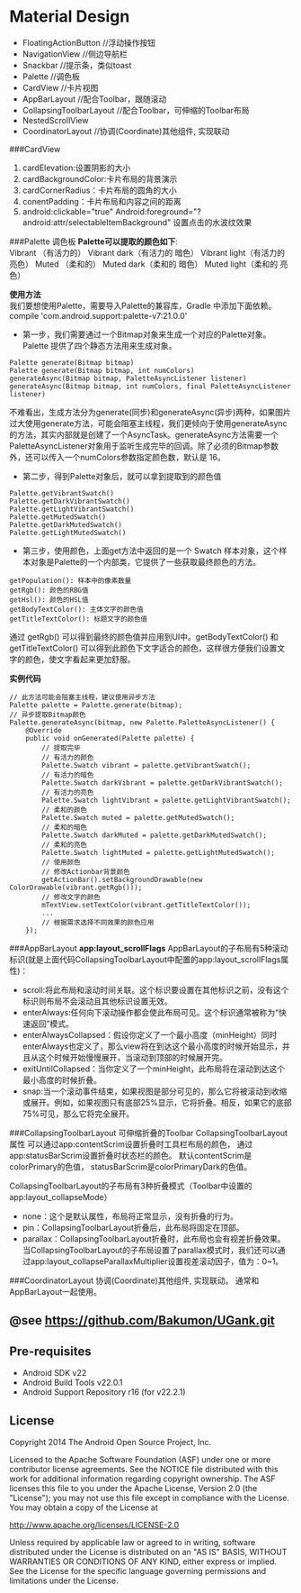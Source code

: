 Material Design
=====================================
- FloatingActionButton //浮动操作按钮
- NavigationView //侧边导航栏
- Snackbar //提示条，类似toast
- Palette //调色板
- CardView //卡片视图
- AppBarLayout //配合Toolbar，跟随滚动
- CollapsingToolbarLayout //配合Toolbar，可伸缩的Toolbar布局
- NestedScrollView
- CoordinatorLayout //协调(Coordinate)其他组件, 实现联动

###CardView
1. cardElevation:设置阴影的大小
2. cardBackgroundColor:卡片布局的背景演示
3. cardCornerRadius：卡片布局的圆角的大小
4. conentPadding：卡片布局和内容之间的距离
5. android:clickable="true"
Android:foreground="?android:attr/selectableItemBackground"
设置点击的水波纹效果

###Palette 调色板
**Palette可以提取的颜色如下**:   
Vibrant （有活力的）
Vibrant dark（有活力的 暗色）
Vibrant light（有活力的 亮色）
Muted （柔和的）
Muted dark（柔和的 暗色）
Muted light（柔和的 亮色）

**使用方法**  
我们要想使用Palette，需要导入Palette的兼容库，Gradle 中添加下面依赖。
compile 'com.android.support:palette-v7:21.0.0'
* 第一步，我们需要通过一个Bitmap对象来生成一个对应的Palette对象。 Palette 提供了四个静态方法用来生成对象。
```
Palette generate(Bitmap bitmap)
Palette generate(Bitmap bitmap, int numColors)
generateAsync(Bitmap bitmap, PaletteAsyncListener listener)
generateAsync(Bitmap bitmap, int numColors, final PaletteAsyncListener listener)
```
不难看出，生成方法分为generate(同步)和generateAsync(异步)两种，如果图片过大使用generate方法，可能会阻塞主线程，我们更倾向于使用generateAsync的方法，其实内部就是创建了一个AsyncTask。generateAsync方法需要一个PaletteAsyncListener对象用于监听生成完毕的回调。除了必须的Bitmap参数外，还可以传入一个numColors参数指定颜色数，默认是 16。
* 第二步，得到Palette对象后，就可以拿到提取到的颜色值
```
Palette.getVibrantSwatch()   
Palette.getDarkVibrantSwatch()   
Palette.getLightVibrantSwatch()   
Palette.getMutedSwatch()   
Palette.getDarkMutedSwatch()   
Palette.getLightMutedSwatch()   
```
* 第三步，使用颜色，上面get方法中返回的是一个 Swatch 样本对象，这个样本对象是Palette的一个内部类，它提供了一些获取最终颜色的方法。
```
getPopulation(): 样本中的像素数量   
getRgb(): 颜色的RBG值   
getHsl(): 颜色的HSL值   
getBodyTextColor(): 主体文字的颜色值   
getTitleTextColor(): 标题文字的颜色值
```
通过 getRgb() 可以得到最终的颜色值并应用到UI中。getBodyTextColor() 和 getTitleTextColor() 可以得到此颜色下文字适合的颜色，这样很方便我们设置文字的颜色，使文字看起来更加舒服。

**实例代码**
```
// 此方法可能会阻塞主线程，建议使用异步方法
Palette palette = Palette.generate(bitmap);   
// 异步提取Bitmap颜色
Palette.generateAsync(bitmap, new Palette.PaletteAsyncListener() {
    @Override
    public void onGenerated(Palette palette) {
        // 提取完毕
        // 有活力的颜色
        Palette.Swatch vibrant = palette.getVibrantSwatch();    
        // 有活力的暗色
        Palette.Swatch darkVibrant = palette.getDarkVibrantSwatch();    
        // 有活力的亮色
        Palette.Swatch lightVibrant = palette.getLightVibrantSwatch();    
        // 柔和的颜色
        Palette.Swatch muted = palette.getMutedSwatch();    
        // 柔和的暗色
        Palette.Swatch darkMuted = palette.getDarkMutedSwatch();    
        // 柔和的亮色
        Palette.Swatch lightMuted = palette.getLightMutedSwatch();
        // 使用颜色
        // 修改Actionbar背景颜色
        getActionBar().setBackgroundDrawable(new ColorDrawable(vibrant.getRgb()));
        // 修改文字的颜色
        mTextView.setTextColor(vibrant.getTitleTextColor());
        ...
        // 根据需求选择不同效果的颜色应用
    });
```
###AppBarLayout
**app:layout_scrollFlags**
AppBarLayout的子布局有5种滚动标识(就是上面代码CollapsingToolbarLayout中配置的app:layout_scrollFlags属性)：
* scroll:将此布局和滚动时间关联。这个标识要设置在其他标识之前，没有这个标识则布局不会滚动且其他标识设置无效。
* enterAlways:任何向下滚动操作都会使此布局可见。这个标识通常被称为“快速返回”模式。
* enterAlwaysCollapsed：假设你定义了一个最小高度（minHeight）同时enterAlways也定义了，那么view将在到达这个最小高度的时候开始显示，并且从这个时候开始慢慢展开，当滚动到顶部的时候展开完。
* exitUntilCollapsed：当你定义了一个minHeight，此布局将在滚动到达这个最小高度的时候折叠。
* snap:当一个滚动事件结束，如果视图是部分可见的，那么它将被滚动到收缩或展开。例如，如果视图只有底部25%显示，它将折叠。相反，如果它的底部75%可见，那么它将完全展开。

###CollapsingToolbarLayout 可伸缩折叠的Toolbar
CollapsingToolbarLayout属性
可以通过app:contentScrim设置折叠时工具栏布局的颜色，
通过app:statusBarScrim设置折叠时状态栏的颜色。
默认contentScrim是colorPrimary的色值，
statusBarScrim是colorPrimaryDark的色值。

CollapsingToolbarLayout的子布局有3种折叠模式（Toolbar中设置的app:layout_collapseMode）
* none：这个是默认属性，布局将正常显示，没有折叠的行为。
* pin：CollapsingToolbarLayout折叠后，此布局将固定在顶部。
* parallax：CollapsingToolbarLayout折叠时，此布局也会有视差折叠效果。
当CollapsingToolbarLayout的子布局设置了parallax模式时，我们还可以通过app:layout_collapseParallaxMultiplier设置视差滚动因子，值为：0~1。

###CoordinatorLayout
协调(Coordinate)其他组件, 实现联动。
通常和AppBarLayout一起使用。



@see  https://github.com/Bakumon/UGank.git
------------------------------------------



Pre-requisites
--------------
    
- Android SDK v22
- Android Build Tools v22.0.1
- Android Support Repository r16 (for v22.2.1)

License
-------

Copyright 2014 The Android Open Source Project, Inc.

Licensed to the Apache Software Foundation (ASF) under one or more contributor
license agreements.  See the NOTICE file distributed with this work for
additional information regarding copyright ownership.  The ASF licenses this
file to you under the Apache License, Version 2.0 (the "License"); you may not
use this file except in compliance with the License.  You may obtain a copy of
the License at

http://www.apache.org/licenses/LICENSE-2.0

Unless required by applicable law or agreed to in writing, software
distributed under the License is distributed on an "AS IS" BASIS, WITHOUT
WARRANTIES OR CONDITIONS OF ANY KIND, either express or implied.  See the
License for the specific language governing permissions and limitations under
the License.
